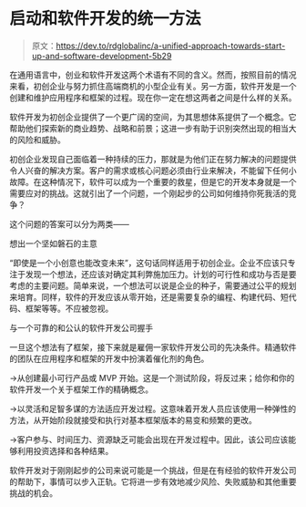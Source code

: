 # 启动和软件开发的统一方法

> 原文：<https://dev.to/rdglobalinc/a-unified-approach-towards-start-up-and-software-development-5b29>

在通用语言中，创业和软件开发这两个术语有不同的含义。然而，按照目前的情况来看，初创企业与努力抓住高端商机的小型企业有关。另一方面，软件开发是一个创建和维护应用程序和框架的过程。现在你一定在想这两者之间是什么样的关系。

软件开发为初创企业提供了一个更广阔的空间，为其思想体系提供了一个概念。它帮助他们探索新的商业趋势、战略和前景；这进一步有助于识别突然出现的相当大的风险和威胁。

初创企业发现自己面临着一种持续的压力，那就是为他们正在努力解决的问题提供令人兴奋的解决方案。客户的需求或核心问题必须由行业来解决，不能留下任何小故障。在这种情况下，软件可以成为一个重要的救星，但是它的开发本身就是一个需要应对的挑战。这就引出了一个问题，一个刚起步的公司如何维持你死我活的竞争？

这个问题的答案可以分为两类——

想出一个坚如磐石的主意

“即使是一个小创意也能改变未来”，这句话同样适用于初创企业。企业不应该只专注于发现一个想法，还应该对确定其利弊施加压力。计划的可行性和成功与否是要考虑的主要问题。简单来说，一个想法可以说是企业的种子，需要通过公平的规划来培育。同样，软件的开发应该从零开始，还是需要复杂的编程、构建代码、短代码、框架等等。不应被忽视。

与一个可靠的和公认的软件开发公司握手

一旦这个想法有了框架，接下来就是雇佣一家软件开发公司的先决条件。精通软件的团队在应用程序和框架的开发中扮演着催化剂的角色。

->从创建最小可行产品或 MVP 开始。这是一个测试阶段，将反过来；给你和你的软件开发一个关于框架工作的精确概念。

->以灵活和足智多谋的方法适应开发过程。这意味着开发人员应该使用一种弹性的方法，从开始阶段就接受和执行对基本框架版本的易变和频繁的更改。

->客户参与、时间压力、资源缺乏可能会出现在开发过程中。因此，该公司应该能够利用投资选择和各种结果。

软件开发对于刚刚起步的公司来说可能是一个挑战，但是在有经验的软件开发公司的帮助下，事情可以步入正轨。它将进一步有效地减少风险、失败威胁和其他重要挑战的机会。
